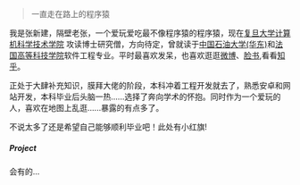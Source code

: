 > 一直走在路上的程序猿  


我是张新建，隔壁老张，一个爱玩爱吃最不像程序猿的程序猿，现在[复旦大学计算机科学技术学院](http://www.cs.fudan.edu.cn) 攻读博士研究僧，方向待定，曾就读于[中国石油大学(华东)](http://www.upc.edu.cn)和[法国高等科技学院](http://www.ensta-bretagne.eu/index.php/the-ensta-group-the-advanced-techniques/)软件工程专业。平时最喜欢发呆，也喜欢逛逛[微博](https://weibo.com/u/1006198381)、[脸书](https://facebook.com/NullPointerz),看看[知乎](https://www.zhihu.com/people/xinjian-zhang)。

正处于大肆补充知识，膜拜大佬的阶段，本科冲着工程开发就去了，熟悉安卓和网站开发，本科毕业后头脑一热......选择了奔向学术的怀抱。同时作为一个爱玩的人，喜欢在地图上乱逛......暴露的有点多了。

不说太多了还是希望自己能够顺利毕业吧！此处有小红旗!



##### Project

会有的...